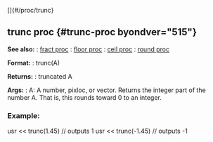 []{#/proc/trunc}
  ## trunc proc {#trunc-proc byondver="515"}
  **See also:**
  :   [fract proc](ref/proc/fract)
  :   [floor proc](ref/proc/floor)
  :   [ceil proc](ref/proc/ceil)
  :   [round proc](ref/proc/round)
  <!-- -->
  **Format:**
  :   trunc(A)
  <!-- -->
  **Returns:**
  :   truncated A
  <!-- -->
  **Args:**
  :   A: A number, pixloc, or vector.
  Returns the integer part of the number A. That is, this rounds toward 0
  to an integer.
  ### Example:
  usr \<\< trunc(1.45) // outputs 1 usr \<\< trunc(-1.45) // outputs -1